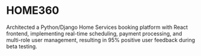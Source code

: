 # HOME360
 Architected a Python/Django Home Services booking platform with React frontend, implementing real-time scheduling, payment processing, and multi-role user management, resulting in 95% positive user feedback during beta testing.
